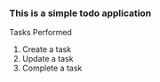 ### This is a simple todo application
Tasks Performed
1) Create a task
2) Update a task
3) Complete a task
